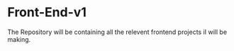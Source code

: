 # Front-End-v1
The Repository will be containing all the relevent frontend projects iI will be making.
